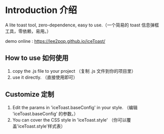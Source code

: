 # Introduction 介绍

A lite toast tool, zero-dependence, easy to use.（一个简易的 toast 信息弹框工具，零依赖，易用。）

demo online : <https://lee2pop.github.io/iceToast/>

## How to use 如何使用

1. copy the .js file to your project （复制 .js 文件到你的项目里）
2. use it directly. （直接使用即可）

## Customize 定制

1. Edit the params in 'iceToast.baseConfig' in your style. （编辑 'iceToast.baseConfig' 的参数。）
2. You can cover the CSS style in 'iceToast.style' （你可以覆盖'iceToast.style'样式表）
